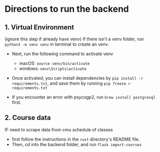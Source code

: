 # Directions to run the backend

## 1. Virtual Environment
(ignore this step if already have venv) If there isn't a venv folder, run `python3 -m venv venv` in terminal to create an venv.


- Next, run the following command to activate venv
    - macOS: `source venv/bin/activate`
    - windows: `venv\Scripts\activate`

- Once activated, you can install dependencies by `pip install -r requirements.txt`, and save them by running `pip freeze > requirements.txt`
- If you encounter an error with psycogp2, run `brew install postgresql` first.

## 2. Course data
IF need to scrape data from cmu schedule of classes
- first follow the instructions in the `rust` directory's README file. 
- Then, cd into the backend folder, and run `flask import-courses`
